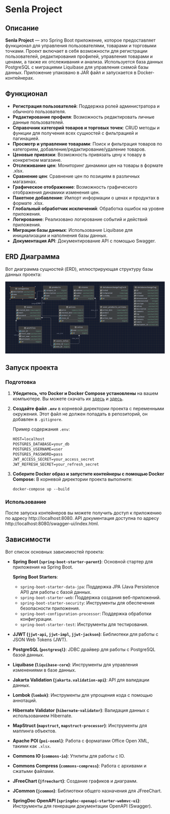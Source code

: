 # Senla Project

## Описание

**Senla Project** — это Spring Boot приложение, которое предоставляет функционал для управления пользователями, товарами и торговыми точками. Проект включает в себя возможности для регистрации пользователей, редактирования профилей, управления товарами и ценами, а также их отслеживания и анализа. Используется база данных PostgreSQL с миграциями Liquibase для управления схемой базы данных. Приложение упаковано в JAR файл и запускается в Docker-контейнерах.

## Функционал

- **Регистрация пользователей**: Поддержка ролей администратора и обычного пользователя.
- **Редактирование профиля**: Возможность редактировать личные данные пользователей.
- **Справочник категорий товаров и торговых точек**: CRUD методы и функции для получения всех сущностей с фильтрацией и пагинацией.
- **Просмотр и управление товарами**: Поиск и фильтрация товаров по категориям, добавление/редактирование/удаление товаров.
- **Ценовые привязки**: Возможность привязать цену к товару в конкретном магазине.
- **Отслеживание цен**: Мониторинг динамики цен на товары в формате .xlsx.
- **Сравнение цен**: Сравнение цен по позициям в различных магазинах.
- **Графическое отображение**: Возможность графического отображения динамики изменения цен.
- **Пакетное добавление**: Импорт информации о ценах и продуктах в формате .xlsx.
- **Глобальный обработчик исключений**: Обработка ошибок на уровне приложения.
- **Логирование**: Реализовано логирование событий и действий приложения.
- **Миграции базы данных**: Использование Liquibase для инициализации и наполнения базы данных.
- **Документация API**: Документирование API с помощью Swagger.

## ERD Диаграмма

Вот диаграмма сущностей (ERD), иллюстрирующая структуру базы данных проекта:

![ERD Diagram](docs/erd-diagram.png)

## Запуск проекта

### Подготовка

1. **Убедитесь, что Docker и Docker Compose установлены** на вашем компьютере. Вы можете скачать их [здесь](https://docs.docker.com/get-docker/) и [здесь](https://docs.docker.com/compose/install/).

2. **Создайте файл `.env`** в корневой директории проекта с переменными окружения. Этот файл не должен попадать в репозиторий, он добавлен в `.gitignore`.

   Пример содержания `.env`:
   ```env
   HOST=localhost
   POSTGRES_DATABASE=your_db
   POSTGRES_USERNAME=user
   POSTGRES_PASSWORD=pass
   JWT_ACCESS_SECRET=your_access_secret
   JWT_REFRESH_SECRET=your_refresh_secret

3. **Соберите Docker образ и запустите контейнеры с помощью Docker Compose:** В корневой директории проекта выполните:
    ```
   docker-compose up --build 

### Использование

   После запуска контейнеров вы можете получить доступ к приложению по адресу http://localhost:8080. API документация доступна по адресу http://localhost:8080/swagger-ui/index.html.

## Зависимости

Вот список основных зависимостей проекта:

- **Spring Boot (`spring-boot-starter-parent`)**: Основной стартер для приложения на Spring Boot.

  **Spring Boot Starters**:
   - `spring-boot-starter-data-jpa`: Поддержка JPA (Java Persistence API) для работы с базой данных.
   - `spring-boot-starter-web`: Поддержка создания веб-приложений.
   - `spring-boot-starter-security`: Инструменты для обеспечения безопасности приложения.
   - `spring-boot-configuration-processor`: Поддержка обработки конфигурации.
   - `spring-boot-starter-test`: Инструменты для тестирования.

- **JJWT (`jjwt-api`, `jjwt-impl`, `jjwt-jackson`)**: Библиотеки для работы с JSON Web Tokens (JWT).

- **PostgreSQL (`postgresql`)**: JDBC драйвер для работы с PostgreSQL базой данных.

- **Liquibase (`liquibase-core`)**: Инструменты для управления изменениями в базе данных.

- **Jakarta Validation (`jakarta.validation-api`)**: API для валидации данных.

- **Lombok (`lombok`)**: Инструменты для упрощения кода с помощью аннотаций.

- **Hibernate Validator (`hibernate-validator`)**: Валидация данных с использованием Hibernate.

- **MapStruct (`mapstruct`, `mapstruct-processor`)**: Инструменты для маппинга объектов.

- **Apache POI (`poi-ooxml`)**: Работа с форматами Office Open XML, такими как `.xlsx`.

- **Commons IO (`commons-io`)**: Утилиты для работы с IO.

- **Commons Compress (`commons-compress`)**: Работа с архивами и сжатыми файлами.

- **JFreeChart (`jfreechart`)**: Создание графиков и диаграмм.

- **JCommon (`jcommon`)**: Библиотеки общего назначения для JFreeChart.

- **SpringDoc OpenAPI (`springdoc-openapi-starter-webmvc-ui`)**: Инструменты для генерации документации OpenAPI (Swagger).
